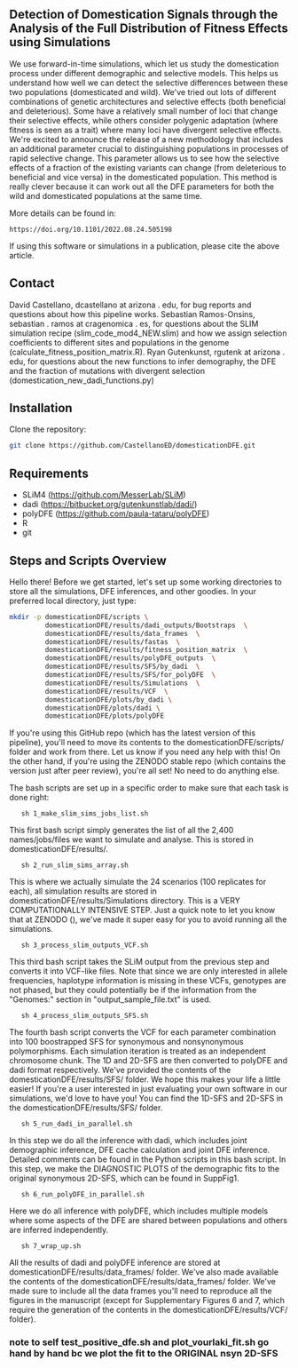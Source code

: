 ## Detection of Domestication Signals through the Analysis of the Full Distribution of Fitness Effects using Simulations

We use forward-in-time simulations, which let us study the domestication process under different demographic and selective models. This helps us understand how well we can detect the selective differences between these two populations (domesticated and wild). We've tried out lots of different combinations of genetic architectures and selective effects (both beneficial and deleterious). Some have a relatively small number of loci that change their selective effects, while others consider polygenic adaptation (where fitness is seen as a trait) where many loci have divergent selective effects. We're excited to announce the release of a new methodology that includes an additional parameter crucial to distinguishing populations in processes of rapid selective change. This parameter allows us to see how the selective effects of a fraction of the existing variants can change (from deleterious to beneficial and vice versa) in the domesticated population. This method is really clever because it can work out all the DFE parameters for both the wild and domesticated populations at the same time. 

More details can be found in:

    https://doi.org/10.1101/2022.08.24.505198

If using this software or simulations in a publication, please cite the above article.

## Contact

David Castellano, dcastellano at arizona . edu, for bug reports and questions about how this pipeline works.
Sebastian Ramos-Onsins, sebastian . ramos at cragenomica . es, for questions about the SLIM simulation recipe (slim_code_mod4_NEW.slim) and how we assign selection coefficients to different sites and populations in the genome (calculate_fitness_position_matrix.R). 
Ryan Gutenkunst, rgutenk at arizona . edu, for questions about the new functions to infer demography, the DFE and the fraction of mutations with divergent selection (domestication_new_dadi_functions.py)

## Installation

Clone the repository:
   ```bash
   git clone https://github.com/CastellanoED/domesticationDFE.git
   ```

## Requirements

- SLiM4 (https://github.com/MesserLab/SLiM)
- dadi (https://bitbucket.org/gutenkunstlab/dadi/)
- polyDFE (https://github.com/paula-tataru/polyDFE)
- R
- git

## Steps and Scripts Overview

Hello there! Before we get started, let's set up some working directories to store all the simulations, DFE inferences, and other goodies. In your preferred local directory, just type:

```bash
mkdir -p domesticationDFE/scripts \
         domesticationDFE/results/dadi_outputs/Bootstraps  \
         domesticationDFE/results/data_frames  \
         domesticationDFE/results/fastas  \
         domesticationDFE/results/fitness_position_matrix  \
         domesticationDFE/results/polyDFE_outputs  \
         domesticationDFE/results/SFS/by_dadi  \
         domesticationDFE/results/SFS/for_polyDFE  \
         domesticationDFE/results/Simulations  \
         domesticationDFE/results/VCF  \
         domesticationDFE/plots/by_dadi \
         domesticationDFE/plots/dadi \
         domesticationDFE/plots/polyDFE
```
If you're using this GitHub repo (which has the latest version of this pipeline), you'll need to move its contents to the domesticationDFE/scripts/ folder and work from there. Let us know if you need any help with this! On the other hand, if you're using the ZENODO stable repo (which contains the version just after peer review), you're all set! No need to do anything else.

The bash scripts are set up in a specific order to make sure that each task is done right: 


```
   sh 1_make_slim_sims_jobs_list.sh
```

This first bash script simply generates the list of all the 2,400 names/jobs/files we want to simulate and analyse. This is stored in domesticationDFE/results/.


```
   sh 2_run_slim_sims_array.sh
```

This is where we actually simulate the 24 scenarios (100 replicates for each), all simulation results are stored in domesticationDFE/results/Simulations directory. This is a VERY COMPUTATIONALLY INTENSIVE STEP. Just a quick note to let you know that at ZENODO (), we've made it super easy for you to avoid running all the simulations. 


```
   sh 3_process_slim_outputs_VCF.sh
```

This third bash script takes the SLiM output from the previous step and converts it into VCF-like files. Note that since we are only interested in allele frequencies, haplotype information is missing in these VCFs, genotypes are not phased, but they could potentially be if the information from the "Genomes:" section in "output_sample_file.txt" is used.


```
   sh 4_process_slim_outputs_SFS.sh
```

The fourth bash script converts the VCF for each parameter combination into 100 boostrapped SFS for synonymous and nonsynonymous polymorphisms. Each simulation iteration is treated as an independent chromosome chunk. The 1D and 2D-SFS are then converted to polyDFE and dadi format respectively. We've provided the contents of the domesticationDFE/results/SFS/ folder. We hope this makes your life a little easier! If you're a user interested in just evaluating your own software in our simulations, we'd love to have you! You can find the 1D-SFS and 2D-SFS in the domesticationDFE/results/SFS/ folder.


```
   sh 5_run_dadi_in_parallel.sh
```

In this step we do all the inference with dadi, which includes joint demographic inference, DFE cache calculation and joint DFE inference. Detailed comments can be found in the Python scripts in this bash script. In this step, we make the DIAGNOSTIC PLOTS of the demographic fits to the original synonymous 2D-SFS, which can be found in SuppFig1.


```
   sh 6_run_polyDFE_in_parallel.sh
```

Here we do all inference with polyDFE, which includes multiple models where some aspects of the DFE are shared between populations and others are inferred independently.  

```
   sh 7_wrap_up.sh
```

All the results of dadi and polyDFE inference are stored at domesticationDFE/results/data_frames/ folder. We've also made available the contents of the domesticationDFE/results/data_frames/ folder.  We've made sure to include all the data frames you'll need to reproduce all the figures in the manuscript (except for Supplementary Figures 6 and 7, which require the generation of the contents in the domesticationDFE/results/VCF/ folder).



### note to self test_positive_dfe.sh and plot_vourlaki_fit.sh go hand by hand bc we plot the fit to the ORIGINAL nsyn 2D-SFS



